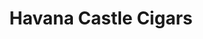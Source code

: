 ---
title: "Havana Castle Cigars"
url: /toronto/havana-castle-cigars-bloor-street-west/
shop: tobacco
---